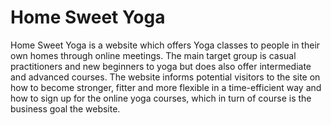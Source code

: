 <h1>Home Sweet Yoga</h1>

Home Sweet Yoga is a website which offers Yoga classes to people in their own homes through online meetings. The main target group is casual practitioners and new beginners to yoga but does also offer intermediate and advanced courses. The website informs potential visitors to the site on how to become stronger, fitter and more flexible in a time-efficient way and how to sign up for the online yoga courses, which in turn of course is the business goal the website. 

